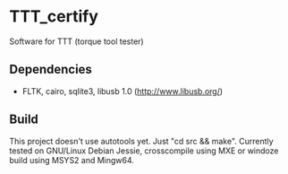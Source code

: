 # TTT_certify
Software for TTT (torque tool tester)

## Dependencies

* FLTK, cairo, sqlite3, libusb 1.0 (http://www.libusb.org/)

## Build

This project doesn't use autotools yet. Just "cd src && make".
Currently tested on GNU/Linux Debian Jessie, crosscompile using MXE
or windoze build using MSYS2 and Mingw64.
